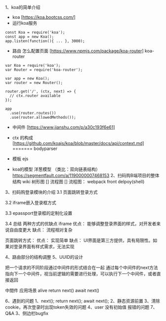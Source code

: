 1、koa的简单介绍
- koa [https://koa.bootcss.com/]
- 运行koa服务
```
const Koa = require('koa');
const app = new Koa();
app.listen(function(){ ... }, 3000);
```
- 路由 怎么配置页面 [https://www.npmjs.com/package/koa-router]
koa-router
```
var Koa = require('koa');
var Router = require('koa-router');

var app = new Koa();
var router = new Router();

router.get('/', (ctx, next) => {
  // ctx.router available
});

app
  .use(router.routes())
  .use(router.allowedMethods());
```

- 中间件 [https://www.jianshu.com/p/a30c193f6e61]

- ctx 的构成 [https://github.com/koajs/koa/blob/master/docs/api/context.md]
=======
bodyparser
- 模板 ejs
- koa的模型 洋葱模型 （类比：双向链表结构）
https://segmentfault.com/a/1190000007468153
2、扫码购B端项目的整体结构
wiki
树形图 []
流程图 []
流程图：
webpack
front
delpoy(shell)

3、扫码购登录模块的介绍
  3.1 页面跳转登录方式

  3.2 iframe嵌入登录框方式

  3.3 epassport登录框的定制化设置

  3.4 总结
  两种方式的优缺点
  iframe 优点：
  能够调整登录界面的样式，对开发者来说自由度更大
  缺点：
  流程相对复杂

  页面跳转方式：
  优点：
  实现简单
  缺点：
  UI界面是第三方提供，具有局限性。如果对登录界面有样式需求，无法实现

4、路由部分的结构调整
5、UUID的设计

把一个请求的不同阶段通过中间件的形式结合在一起
通过每个中间件的next方法指向下一个中间件，视当前逻辑的需要进行处理，可以执行下一个中间件，或者直接返回

中間件 应用场景
alive return next() await next()

6、遇到的问题
1、next(); return next(); await next();
2、静态资源前置
3、清除cookie，再次登录时出现token失效的问题
4、user 没有初始值 报错的问题
7、Q&A
3、侧边栏bugfix
